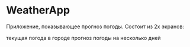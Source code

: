 # WeatherApp

Приложение, показывающее прогноз погоды. Состоит из 2х экранов:

текущая погода в городе
прогноз погоды на несколько дней
